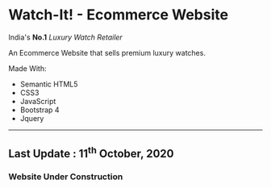 # Watch-It! - Ecommerce Website

India's **No.1** *Luxury Watch Retailer*

An Ecommerce Website that sells premium luxury watches.

Made With:
* Semantic HTML5
* CSS3
* JavaScript
* Bootstrap 4
* Jquery

---

## Last Update : 11<sup>th</sup> October, 2020

### Website Under Construction
